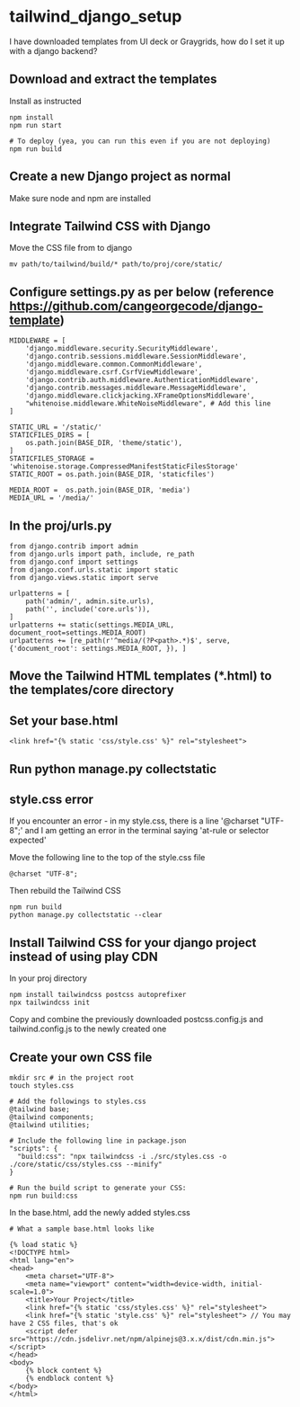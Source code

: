 # tailwind_django_setup
I have downloaded templates from UI deck or Graygrids, how do I set it up with a django backend?   

## Download and extract the templates
Install as instructed
```
npm install
npm run start

# To deploy (yea, you can run this even if you are not deploying)
npm run build
```

## Create a new Django project as normal
Make sure node and npm are installed

## Integrate Tailwind CSS with Django
Move the CSS file from to django
```
mv path/to/tailwind/build/* path/to/proj/core/static/
```

## Configure settings.py as per below (reference https://github.com/cangeorgecode/django-template)
```
MIDDLEWARE = [
    'django.middleware.security.SecurityMiddleware',
    'django.contrib.sessions.middleware.SessionMiddleware',
    'django.middleware.common.CommonMiddleware',
    'django.middleware.csrf.CsrfViewMiddleware',
    'django.contrib.auth.middleware.AuthenticationMiddleware',
    'django.contrib.messages.middleware.MessageMiddleware',
    'django.middleware.clickjacking.XFrameOptionsMiddleware',
    "whitenoise.middleware.WhiteNoiseMiddleware", # Add this line
]

STATIC_URL = '/static/'
STATICFILES_DIRS = [
    os.path.join(BASE_DIR, 'theme/static'),
]
STATICFILES_STORAGE = 'whitenoise.storage.CompressedManifestStaticFilesStorage'
STATIC_ROOT = os.path.join(BASE_DIR, 'staticfiles')

MEDIA_ROOT =  os.path.join(BASE_DIR, 'media')
MEDIA_URL = '/media/'
```

## In the proj/urls.py
```
from django.contrib import admin
from django.urls import path, include, re_path
from django.conf import settings
from django.conf.urls.static import static
from django.views.static import serve

urlpatterns = [
    path('admin/', admin.site.urls),
    path('', include('core.urls')),
]
urlpatterns += static(settings.MEDIA_URL, document_root=settings.MEDIA_ROOT)
urlpatterns += [re_path(r'^media/(?P<path>.*)$', serve, {'document_root': settings.MEDIA_ROOT, }), ]
```

## Move the Tailwind HTML templates (*.html) to the templates/core directory

## Set your base.html
```
<link href="{% static 'css/style.css' %}" rel="stylesheet">
```

## Run python manage.py collectstatic 

## style.css error
If you encounter an error - in my style.css, there is a line '@charset "UTF-8";' and I am getting an error in the terminal saying 'at-rule or selector expected'

Move the following line to the top of the style.css file
```
@charset "UTF-8";
```
Then rebuild the Tailwind CSS
```
npm run build
python manage.py collectstatic --clear
```

## Install Tailwind CSS for your django project instead of using play CDN
In your proj directory
```
npm install tailwindcss postcss autoprefixer
npx tailwindcss init
```

Copy and combine the previously downloaded postcss.config.js and tailwind.config.js to the newly created one

## Create your own CSS file
```
mkdir src # in the project root
touch styles.css

# Add the followings to styles.css
@tailwind base;
@tailwind components;
@tailwind utilities;

# Include the following line in package.json
"scripts": {
  "build:css": "npx tailwindcss -i ./src/styles.css -o ./core/static/css/styles.css --minify"
}

# Run the build script to generate your CSS:
npm run build:css
```

In the base.html, add the newly added styles.css
```
# What a sample base.html looks like

{% load static %}
<!DOCTYPE html>
<html lang="en">
<head>
    <meta charset="UTF-8">
    <meta name="viewport" content="width=device-width, initial-scale=1.0">
    <title>Your Project</title>
    <link href="{% static 'css/styles.css' %}" rel="stylesheet">
    <link href="{% static 'style.css' %}" rel="stylesheet"> // You may have 2 CSS files, that's ok
    <script defer src="https://cdn.jsdelivr.net/npm/alpinejs@3.x.x/dist/cdn.min.js"></script>  
</head>
<body>
    {% block content %}
    {% endblock content %}
</body>
</html>
```
